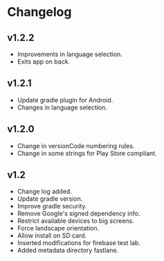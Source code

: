 # Changelog
## v1.2.2
* Improvements in language selection.
* Exits app on back.

## v1.2.1
* Update gradle plugin for Android.
* Changes in language selection.

## v1.2.0
* Change in versionCode numbering rules.
* Change in some strings for Play Store compliant.

## v1.2
* Change log added.
* Update gradle version.
* Improve gradle security.
* Remove Google's signed dependency info.
* Restrict available devices to big screens.
* Force landscape orientation.
* Allow install on SD card.
* Inserted modifications for firebase test lab.
* Added metadata directory fastlane.
